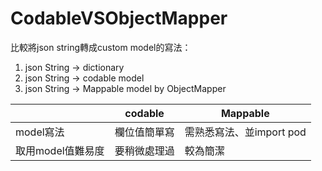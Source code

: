 # CodableVSObjectMapper

比較將json string轉成custom model的寫法：
1. json String -> dictionary
2. json String -> codable model
3. json String -> Mappable model by ObjectMapper


|   | codable | Mappable |
| --- | --- | --- |
| model寫法 | 欄位值簡單寫 | 需熟悉寫法、並import pod |
| 取用model值難易度 | 要稍微處理過 | 較為簡潔 |
